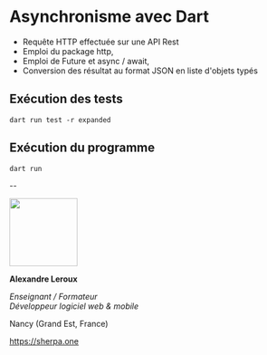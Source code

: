 # Asynchronisme avec Dart

- Requête HTTP effectuée sur une API Rest
- Emploi du package http,
- Emploi de Future et async / await,
- Conversion des résultat au format JSON en liste d'objets typés

## Exécution des tests

```
dart run test -r expanded
```

## Exécution du programme

```
dart run
```

--

<img src="https://sherpa.one/images/sherpa-logotype.png" width="120px">

__Alexandre Leroux__

_Enseignant / Formateur_<br>
_Développeur logiciel web & mobile_

Nancy (Grand Est, France)

https://sherpa.one
